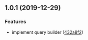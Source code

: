 ## 1.0.1 (2019-12-29)


### Features

* implement query builder ([432a8f2](https://github.com/jaccomeijer/graphql-query-builder/commit/432a8f2564be8d4b4cba783a0251b1f3b25a1eea))



